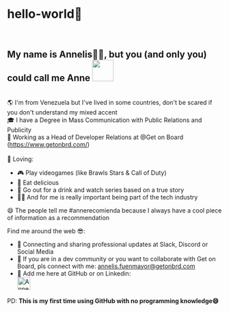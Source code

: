 # hello-world👋
<br> <h2> My name is Annelis🙋‍♀️, but you (and only you) could call me Anne <img src="https://media.giphy.com/media/mGcNjsfWAjY5AEZNw6/giphy.gif" width="50"></br></h2>
<br> 🌎 I'm from Venezuela but I've lived in some countries, don't be scared if you don't understand my mixed accent
<br> 🎓 I have a Degree in Mass Communication with Public Relations and Publicity 
<br> 💼 Working as a Head of Developer Relations at @Get on Board (https://www.getonbrd.com/) </br>
<br> 🤟 Loving: 
- 🎮 Play videogames (like Brawls Stars & Call of Duty)
- 🍔 Eat delicious
- 🥂 Go out for a drink and watch series based on a true story
- 🧑‍💻 And for me is really important being part of the tech industry </br>

😄 The people tell me #annerecomienda because I always have a cool piece of information as a recommendation </br>

Find me around the web 😎:
- 💼 Connecting and sharing professional updates at Slack, Discord or Social Media
- 📩 If you are in a dev community or you want to collaborate with Get on Board, pls connect with me: annelis.fuenmayor@getonbrd.com
- 📌 Add me here at GitHub or on Linkedin: 
<br> <a href="https://www.linkedin.com/in/annelisfuenmayor/"> <img src="https://www.vectorlogo.zone/logos/linkedin/linkedin-icon.svg" alt="Annelis Fuenmayor Linkedin Profile" height="30" width="30"> </a> </br>


PD: <b> This is my first time using GitHub with no programming knowledge😄 </b>

